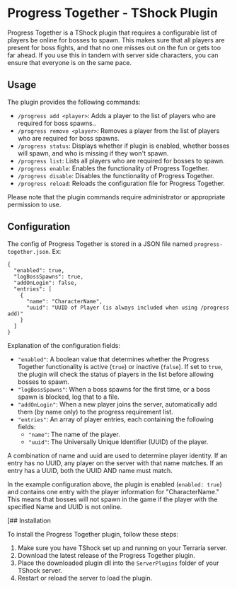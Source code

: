 ﻿# Progress Together - TShock Plugin

Progress Together is a TShock plugin that requires a configurable list of players be online for bosses to spawn. This makes sure that all players are present for boss fights, and that no one misses out on the fun or gets too far ahead. If you use this in tandem with server side characters, you can ensure that everyone is on the same pace.

## Usage

The plugin provides the following commands:

- `/progress add <player>`: Adds a player to the list of players who are required for boss spawns..
- `/progress remove <player>`: Removes a player from the list of players who are required for boss spawns.
- `/progress status`: Displays whether if plugin is enabled, whether bosses will spawn, and who is missing if they won't spawn.
- `/progress list`: Lists all players who are required for bosses to spawn.
- `/progress enable`: Enables the functionality of Progress Together.
- `/progress disable`: Disables the functionality of Progress Together.
- `/progress reload`: Reloads the configuration file for Progress Together.

Please note that the plugin commands require administrator or appropriate permission to use.

## Configuration

The config of Progress Together is stored in a JSON file named `progress-together.json`. Ex:

```json5
{
  "enabled": true,
  "logBossSpawns": true, 
  "addOnLogin": false,
  "entries": [
    {
      "name": "CharacterName",
      "uuid": "UUID of Player (is always included when using /progress add)"
    }
  ]
}
```

Explanation of the configuration fields:

- `"enabled"`: A boolean value that determines whether the Progress Together functionality is active (`true`) or inactive (`false`). If set to `true`, the plugin will check the status of players in the list before allowing bosses to spawn.
- `"logBossSpawns"`: When a boss spawns for the first time, or a boss spawn is blocked, log that to a file.
- `"addOnLogin"`: When a new player joins the server, automatically add them (by name only) to the progress requirement list.
- `"entries"`: An array of player entries, each containing the following fields:
    - `"name"`: The name of the player.
    - `"uuid"`: The Universally Unique Identifier (UUID) of the player.

A combination of name and uuid are used to determine player identity. If an entry has no UUID, any player on the server with that name matches. If an entry has a UUID, both the UUID AND name must match.

In the example configuration above, the plugin is enabled (`enabled: true`) and contains one entry with the player information for "CharacterName." This means that bosses will not spawn in the game if the player with the specified Name and UUID is not online.

[## Installation

To install the Progress Together plugin, follow these steps:

1. Make sure you have TShock set up and running on your Terraria server.
2. Download the latest release of the Progress Together plugin.
3. Place the downloaded plugin dll into the `ServerPlugins` folder of your TShock server.
4. Restart or reload the server to load the plugin.
